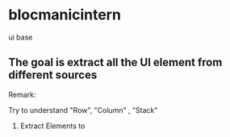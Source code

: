 # blocmanicintern

ui base
## The goal is extract all the UI element from different sources

Remark:

Try to understand "Row", "Column" , "Stack"

1. Extract Elements to 





